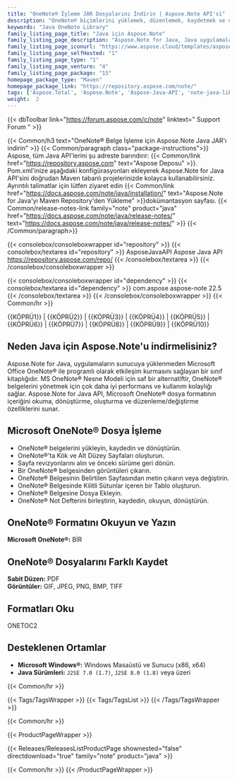 ```yaml
---
title: "OneNote® İşleme JAR Dosyalarını İndirin | Aspose.Note API'si"
description: "OneNote® biçimlerini yüklemek, düzenlemek, kaydetmek ve dönüştürmek için JAR dosyalarını indirin. Sayfaları, resimleri, metni, tabloları, ekleri, etiketleri, görevleri, metin stillerini ve köprüleri destekler."
keywords: "Java OneNote Library"
family_listing_page_title: "Java için Aspose.Note"
family_listing_page_description: "Aspose.Note for Java, Java uygulamalarının Microsoft OneNote gerektirmeden OneNote belgeleriyle dinamik olarak etkileşime girmesini sağlayan, zengin özelliklere sahip bir OneNote API'sidir. Aspose.Note for Java, geliştiricilere Microsoft OneNote dosya formatının içeriğini oluşturma, okuma, değiştirme ve dışa aktarma yetkisi verir. API ayrıca ekleri, metni, köprüleri, tabloları, etiketleri ve metin stillerini yönetmeye izin verir."
family_listing_page_iconurl: "https://www.aspose.cloud/templates/aspose/App_Themes/V3/images/note/272x272/aspose_note-for-java-min.png"
family_listing_page_selfHosted: "1"
family_listing_page_type: "1"
family_listing_page_venture: "4"
family_listing_page_package: "15"
homepage_package_type: "Maven"
homepage_package_link: "https://repository.aspose.com/note/"
tags: ['Aspose.Total', 'Aspose.Note', 'Aspose-Java-API', 'note-java-library', 'note-java-class', 'Maven', 'ONE', 'ONETOC2', 'PNG', 'GIF', 'JPEG', 'BMP', 'TIFF', 'PDF', 'Windows', 'J2SE', 'HTML-to-OneNote', 'OneNote-to-BMP', 'OneNote-to-JPEG', 'OneNote-to-TIFF', 'extract-text', 'printing-document', 'OneNote-to-HTML', 'text-rendering', 'image-rendering', 'document-navigation', 'text-extraction', 'insert-text', 'replace-text', 'FIPS', 'OneNote', 'SharePoint']
weight:  2
---
```


{{< dbToolbar link="https://forum.aspose.com/c/note" linktext=" Support Forum " >}}

{{< Common/h3 text="OneNote® Belge İşleme için Aspose.Note Java JAR'ı indirin"  >}}
{{< Common/paragraph class="package-instructions">}}
Aspose, tüm Java API'lerini şu adreste barındırır:
{{< Common/link href="https://repository.aspose.com" text="Aspose Deposu"  >}}. Pom.xml'inize aşağıdaki konfigürasyonları ekleyerek Aspose.Note for Java API'sini doğrudan Maven tabanlı projelerinizde kolayca kullanabilirsiniz. Ayrıntılı talimatlar için lütfen ziyaret edin
{{< Common/link href="https://docs.aspose.com/note/java/installation/" text="Aspose.Note for Java'yı Maven Repository'den Yükleme"  >}}dokümantasyon sayfası.
{{< Common/release-notes-link family="note" product="java" href="https://docs.aspose.com/note/java/release-notes/" text="https://docs.aspose.com/note/java/release-notes/"  >}}
{{< /Common/paragraph>}}

{{< consolebox/consoleboxwrapper id="repository" >}}
   {{< consolebox/textarea id="repository" >}} 
      <repository>
      <id>AsposeJavaAPI</id>
      <name>Aspose Java API</name>
      <url>https://repository.aspose.com/repo/</url>
      </repository> 
   {{< /consolebox/textarea >}}
{{< /consolebox/consoleboxwrapper >}}

{{< consolebox/consoleboxwrapper id="dependency" >}}
   {{< consolebox/textarea id="dependency" >}}
      <dependency>
      <groupId>com.aspose</groupId>
      <artifactId>aspose-note</artifactId>
      <version>22.5</version>
      </dependency>
   {{< /consolebox/textarea >}}
{{< /consolebox/consoleboxwrapper >}}
{{< Common/hr >}}

{{KÖPRÜ1}} | {{KÖPRÜ2}} | {{KÖPRÜ3}} | {{KÖPRÜ4}} | {{KÖPRÜ5}} | {{KÖPRÜ6}} | {{KÖPRÜ7}} | {{KÖPRÜ8}} | {{KÖPRÜ9}} | {{KÖPRÜ10}}

## Neden Java için Aspose.Note'u indirmelisiniz?

Aspose.Note for Java, uygulamaların sunucuya yüklenmeden Microsoft Office OneNote® ile programlı olarak etkileşim kurmasını sağlayan bir sınıf kitaplığıdır. MS OneNote® Nesne Modeli için saf bir alternatiftir, OneNote® belgelerini yönetmek için çok daha iyi performans ve kullanım kolaylığı sağlar. Aspose.Note for Java API, Microsoft OneNote® dosya formatının içeriğini okuma, dönüştürme, oluşturma ve düzenleme/değiştirme özelliklerini sunar.

## Microsoft OneNote® Dosya İşleme

- OneNote® belgelerini yükleyin, kaydedin ve dönüştürün.
- OneNote®'ta Kök ve Alt Düzey Sayfaları oluşturun.
- Sayfa revizyonlarını alın ve önceki sürüme geri dönün.
- Bir OneNote® belgesinden görüntüleri çıkarın.
- OneNote® Belgesinin Belirtilen Sayfasından metin çıkarın veya değiştirin.
- OneNote® Belgesinde Kilitli Sütunlar içeren bir Tablo oluşturun.
- OneNote® Belgesine Dosya Ekleyin.
- OneNote® Not Defterini birleştirin, kaydedin, okuyun, dönüştürün.

## OneNote® Formatını Okuyun ve Yazın

**Microsoft OneNote®:** BİR

## OneNote® Dosyalarını Farklı Kaydet

**Sabit Düzen:** PDF\
**Görüntüler:** GIF, JPEG, PNG, BMP, TIFF

## Formatları Oku

ONETOC2

## Desteklenen Ortamlar

- **Microsoft Windows®:** Windows Masaüstü ve Sunucu (x86, x64)
- **Java Sürümleri:** `J2SE 7.0 (1.7)`, `J2SE 8.0 (1.8)` veya üzeri

{{< Common/hr >}}

{{< Tags/TagsWrapper >}}
 {{< Tags/TagsList >}}
{{< /Tags/TagsWrapper >}}

{{< Common/hr >}}

{{< ProductPageWrapper >}}
<!-- ReleasesListProductPage-->
   {{< Releases/ReleasesListProductPage shownested="false"  directdownload="true" family="note" product="java" >}}
<!-- /ReleasesListProductPage-->
{{< Common/hr >}}
{{< /ProductPageWrapper >}}

